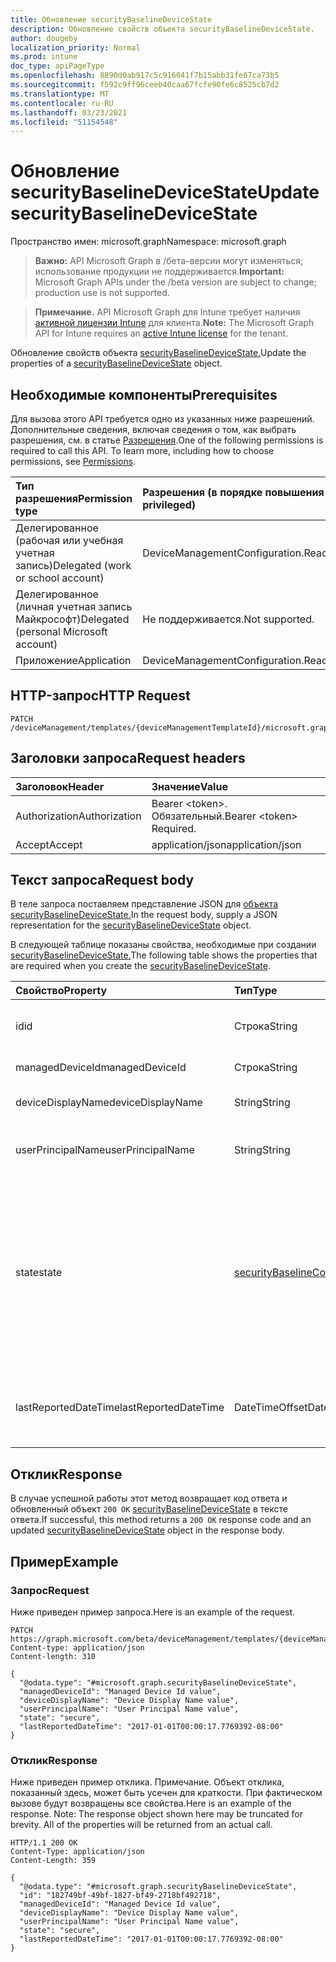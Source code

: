 ```yaml
---
title: Обновление securityBaselineDeviceState
description: Обновление свойств объекта securityBaselineDeviceState.
author: dougeby
localization_priority: Normal
ms.prod: intune
doc_type: apiPageType
ms.openlocfilehash: 8890d0ab917c5c916041f7b15abb31fe67ca73b5
ms.sourcegitcommit: f592c9ff96ceeb40caa67fcfe90fe6c8525cb7d2
ms.translationtype: MT
ms.contentlocale: ru-RU
ms.lasthandoff: 03/23/2021
ms.locfileid: "51154548"
---
```

# <a name="update-securitybaselinedevicestate"></a><span data-ttu-id="9de64-103">Обновление securityBaselineDeviceState</span><span class="sxs-lookup"><span data-stu-id="9de64-103">Update securityBaselineDeviceState</span></span>

<span data-ttu-id="9de64-104">Пространство имен: microsoft.graph</span><span class="sxs-lookup"><span data-stu-id="9de64-104">Namespace: microsoft.graph</span></span>

> <span data-ttu-id="9de64-105">**Важно:** API Microsoft Graph в /бета-версии могут изменяться; использование продукции не поддерживается.</span><span class="sxs-lookup"><span data-stu-id="9de64-105">**Important:** Microsoft Graph APIs under the /beta version are subject to change; production use is not supported.</span></span>

> <span data-ttu-id="9de64-106">**Примечание.** API Microsoft Graph для Intune требует наличия [активной лицензии Intune](https://go.microsoft.com/fwlink/?linkid=839381) для клиента.</span><span class="sxs-lookup"><span data-stu-id="9de64-106">**Note:** The Microsoft Graph API for Intune requires an [active Intune license](https://go.microsoft.com/fwlink/?linkid=839381) for the tenant.</span></span>

<span data-ttu-id="9de64-107">Обновление свойств объекта [securityBaselineDeviceState.](../resources/intune-deviceintent-securitybaselinedevicestate.md)</span><span class="sxs-lookup"><span data-stu-id="9de64-107">Update the properties of a [securityBaselineDeviceState](../resources/intune-deviceintent-securitybaselinedevicestate.md) object.</span></span>

## <a name="prerequisites"></a><span data-ttu-id="9de64-108">Необходимые компоненты</span><span class="sxs-lookup"><span data-stu-id="9de64-108">Prerequisites</span></span>
<span data-ttu-id="9de64-p101">Для вызова этого API требуется одно из указанных ниже разрешений. Дополнительные сведения, включая сведения о том, как выбрать разрешения, см. в статье [Разрешения](/graph/permissions-reference).</span><span class="sxs-lookup"><span data-stu-id="9de64-p101">One of the following permissions is required to call this API. To learn more, including how to choose permissions, see [Permissions](/graph/permissions-reference).</span></span>

|<span data-ttu-id="9de64-111">Тип разрешения</span><span class="sxs-lookup"><span data-stu-id="9de64-111">Permission type</span></span>|<span data-ttu-id="9de64-112">Разрешения (в порядке повышения привилегий)</span><span class="sxs-lookup"><span data-stu-id="9de64-112">Permissions (from least to most privileged)</span></span>|
|:---|:---|
|<span data-ttu-id="9de64-113">Делегированное (рабочая или учебная учетная запись)</span><span class="sxs-lookup"><span data-stu-id="9de64-113">Delegated (work or school account)</span></span>|<span data-ttu-id="9de64-114">DeviceManagementConfiguration.ReadWrite.All</span><span class="sxs-lookup"><span data-stu-id="9de64-114">DeviceManagementConfiguration.ReadWrite.All</span></span>|
|<span data-ttu-id="9de64-115">Делегированное (личная учетная запись Майкрософт)</span><span class="sxs-lookup"><span data-stu-id="9de64-115">Delegated (personal Microsoft account)</span></span>|<span data-ttu-id="9de64-116">Не поддерживается.</span><span class="sxs-lookup"><span data-stu-id="9de64-116">Not supported.</span></span>|
|<span data-ttu-id="9de64-117">Приложение</span><span class="sxs-lookup"><span data-stu-id="9de64-117">Application</span></span>|<span data-ttu-id="9de64-118">DeviceManagementConfiguration.ReadWrite.All</span><span class="sxs-lookup"><span data-stu-id="9de64-118">DeviceManagementConfiguration.ReadWrite.All</span></span>|

## <a name="http-request"></a><span data-ttu-id="9de64-119">HTTP-запрос</span><span class="sxs-lookup"><span data-stu-id="9de64-119">HTTP Request</span></span>
<!-- {
  "blockType": "ignored"
}
-->
``` http
PATCH /deviceManagement/templates/{deviceManagementTemplateId}/microsoft.graph.securityBaselineTemplate/deviceStates/{securityBaselineDeviceStateId}
```

## <a name="request-headers"></a><span data-ttu-id="9de64-120">Заголовки запроса</span><span class="sxs-lookup"><span data-stu-id="9de64-120">Request headers</span></span>
|<span data-ttu-id="9de64-121">Заголовок</span><span class="sxs-lookup"><span data-stu-id="9de64-121">Header</span></span>|<span data-ttu-id="9de64-122">Значение</span><span class="sxs-lookup"><span data-stu-id="9de64-122">Value</span></span>|
|:---|:---|
|<span data-ttu-id="9de64-123">Authorization</span><span class="sxs-lookup"><span data-stu-id="9de64-123">Authorization</span></span>|<span data-ttu-id="9de64-124">Bearer &lt;token&gt;. Обязательный.</span><span class="sxs-lookup"><span data-stu-id="9de64-124">Bearer &lt;token&gt; Required.</span></span>|
|<span data-ttu-id="9de64-125">Accept</span><span class="sxs-lookup"><span data-stu-id="9de64-125">Accept</span></span>|<span data-ttu-id="9de64-126">application/json</span><span class="sxs-lookup"><span data-stu-id="9de64-126">application/json</span></span>|

## <a name="request-body"></a><span data-ttu-id="9de64-127">Текст запроса</span><span class="sxs-lookup"><span data-stu-id="9de64-127">Request body</span></span>
<span data-ttu-id="9de64-128">В теле запроса поставляем представление JSON для [объекта securityBaselineDeviceState.](../resources/intune-deviceintent-securitybaselinedevicestate.md)</span><span class="sxs-lookup"><span data-stu-id="9de64-128">In the request body, supply a JSON representation for the [securityBaselineDeviceState](../resources/intune-deviceintent-securitybaselinedevicestate.md) object.</span></span>

<span data-ttu-id="9de64-129">В следующей таблице показаны свойства, необходимые при создании [securityBaselineDeviceState.](../resources/intune-deviceintent-securitybaselinedevicestate.md)</span><span class="sxs-lookup"><span data-stu-id="9de64-129">The following table shows the properties that are required when you create the [securityBaselineDeviceState](../resources/intune-deviceintent-securitybaselinedevicestate.md).</span></span>

|<span data-ttu-id="9de64-130">Свойство</span><span class="sxs-lookup"><span data-stu-id="9de64-130">Property</span></span>|<span data-ttu-id="9de64-131">Тип</span><span class="sxs-lookup"><span data-stu-id="9de64-131">Type</span></span>|<span data-ttu-id="9de64-132">Описание</span><span class="sxs-lookup"><span data-stu-id="9de64-132">Description</span></span>|
|:---|:---|:---|
|<span data-ttu-id="9de64-133">id</span><span class="sxs-lookup"><span data-stu-id="9de64-133">id</span></span>|<span data-ttu-id="9de64-134">Строка</span><span class="sxs-lookup"><span data-stu-id="9de64-134">String</span></span>|<span data-ttu-id="9de64-135">Уникальный идентификатор сущности</span><span class="sxs-lookup"><span data-stu-id="9de64-135">Unique identifier of the entity</span></span>|
|<span data-ttu-id="9de64-136">managedDeviceId</span><span class="sxs-lookup"><span data-stu-id="9de64-136">managedDeviceId</span></span>|<span data-ttu-id="9de64-137">Строка</span><span class="sxs-lookup"><span data-stu-id="9de64-137">String</span></span>|<span data-ttu-id="9de64-138">ID устройства Intune</span><span class="sxs-lookup"><span data-stu-id="9de64-138">Intune device id</span></span>|
|<span data-ttu-id="9de64-139">deviceDisplayName</span><span class="sxs-lookup"><span data-stu-id="9de64-139">deviceDisplayName</span></span>|<span data-ttu-id="9de64-140">String</span><span class="sxs-lookup"><span data-stu-id="9de64-140">String</span></span>|<span data-ttu-id="9de64-141">Отображение имени устройства</span><span class="sxs-lookup"><span data-stu-id="9de64-141">Display name of the device</span></span>|
|<span data-ttu-id="9de64-142">userPrincipalName</span><span class="sxs-lookup"><span data-stu-id="9de64-142">userPrincipalName</span></span>|<span data-ttu-id="9de64-143">String</span><span class="sxs-lookup"><span data-stu-id="9de64-143">String</span></span>|<span data-ttu-id="9de64-144">"User Principal Name" (Имя участника-пользователя);</span><span class="sxs-lookup"><span data-stu-id="9de64-144">User Principal Name</span></span>|
|<span data-ttu-id="9de64-145">state</span><span class="sxs-lookup"><span data-stu-id="9de64-145">state</span></span>|[<span data-ttu-id="9de64-146">securityBaselineComplianceState</span><span class="sxs-lookup"><span data-stu-id="9de64-146">securityBaselineComplianceState</span></span>](../resources/intune-deviceintent-securitybaselinecompliancestate.md)|<span data-ttu-id="9de64-147">Состояние соответствия базовым требованиям безопасности.</span><span class="sxs-lookup"><span data-stu-id="9de64-147">Security baseline compliance state.</span></span> <span data-ttu-id="9de64-148">Возможные значения: `unknown`, `secure`, `notApplicable`, `notSecure`, `error`, `conflict`.</span><span class="sxs-lookup"><span data-stu-id="9de64-148">Possible values are: `unknown`, `secure`, `notApplicable`, `notSecure`, `error`, `conflict`.</span></span>|
|<span data-ttu-id="9de64-149">lastReportedDateTime</span><span class="sxs-lookup"><span data-stu-id="9de64-149">lastReportedDateTime</span></span>|<span data-ttu-id="9de64-150">DateTimeOffset</span><span class="sxs-lookup"><span data-stu-id="9de64-150">DateTimeOffset</span></span>|<span data-ttu-id="9de64-151">Последнее измененное время даты отчета о политике</span><span class="sxs-lookup"><span data-stu-id="9de64-151">Last modified date time of the policy report</span></span>|



## <a name="response"></a><span data-ttu-id="9de64-152">Отклик</span><span class="sxs-lookup"><span data-stu-id="9de64-152">Response</span></span>
<span data-ttu-id="9de64-153">В случае успешной работы этот метод возвращает код ответа и обновленный объект `200 OK` [securityBaselineDeviceState](../resources/intune-deviceintent-securitybaselinedevicestate.md) в тексте ответа.</span><span class="sxs-lookup"><span data-stu-id="9de64-153">If successful, this method returns a `200 OK` response code and an updated [securityBaselineDeviceState](../resources/intune-deviceintent-securitybaselinedevicestate.md) object in the response body.</span></span>

## <a name="example"></a><span data-ttu-id="9de64-154">Пример</span><span class="sxs-lookup"><span data-stu-id="9de64-154">Example</span></span>

### <a name="request"></a><span data-ttu-id="9de64-155">Запрос</span><span class="sxs-lookup"><span data-stu-id="9de64-155">Request</span></span>
<span data-ttu-id="9de64-156">Ниже приведен пример запроса.</span><span class="sxs-lookup"><span data-stu-id="9de64-156">Here is an example of the request.</span></span>
``` http
PATCH https://graph.microsoft.com/beta/deviceManagement/templates/{deviceManagementTemplateId}/microsoft.graph.securityBaselineTemplate/deviceStates/{securityBaselineDeviceStateId}
Content-type: application/json
Content-length: 310

{
  "@odata.type": "#microsoft.graph.securityBaselineDeviceState",
  "managedDeviceId": "Managed Device Id value",
  "deviceDisplayName": "Device Display Name value",
  "userPrincipalName": "User Principal Name value",
  "state": "secure",
  "lastReportedDateTime": "2017-01-01T00:00:17.7769392-08:00"
}
```

### <a name="response"></a><span data-ttu-id="9de64-157">Отклик</span><span class="sxs-lookup"><span data-stu-id="9de64-157">Response</span></span>
<span data-ttu-id="9de64-p103">Ниже приведен пример отклика. Примечание. Объект отклика, показанный здесь, может быть усечен для краткости. При фактическом вызове будут возвращены все свойства.</span><span class="sxs-lookup"><span data-stu-id="9de64-p103">Here is an example of the response. Note: The response object shown here may be truncated for brevity. All of the properties will be returned from an actual call.</span></span>
``` http
HTTP/1.1 200 OK
Content-Type: application/json
Content-Length: 359

{
  "@odata.type": "#microsoft.graph.securityBaselineDeviceState",
  "id": "182749bf-49bf-1827-bf49-2718bf492718",
  "managedDeviceId": "Managed Device Id value",
  "deviceDisplayName": "Device Display Name value",
  "userPrincipalName": "User Principal Name value",
  "state": "secure",
  "lastReportedDateTime": "2017-01-01T00:00:17.7769392-08:00"
}
```




